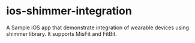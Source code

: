 # ios-shimmer-integration

A Sample iOS app that demonstrate integration of wearable devices using shimmer library. It supports MisFit and FitBit.
